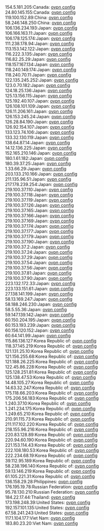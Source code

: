 154.5.181.205:Canada: [ovpn config](vpn/154_5_181_205.ovpn)  
24.80.145.155:Canada: [ovpn config](vpn/24_80_145_155.ovpn)  
119.100.152.89:China: [ovpn config](vpn/119_100_152_89.ovpn)  
58.246.148.250:China: [ovpn config](vpn/58_246_148_250.ovpn)  
106.136.234.193:Japan: [ovpn config](vpn/106_136_234_193.ovpn)  
106.166.163.11:Japan: [ovpn config](vpn/106_166_163_11.ovpn)  
106.178.125.174:Japan: [ovpn config](vpn/106_178_125_174.ovpn)  
111.238.178.94:Japan: [ovpn config](vpn/111_238_178_94.ovpn)  
113.153.142.122:Japan: [ovpn config](vpn/113_153_142_122.ovpn)  
116.222.3.135:Japan: [ovpn config](vpn/116_222_3_135.ovpn)  
116.82.25.29:Japan: [ovpn config](vpn/116_82_25_29.ovpn)  
118.157.167.134:Japan: [ovpn config](vpn/118_157_167_134.ovpn)  
118.240.149.174:Japan: [ovpn config](vpn/118_240_149_174.ovpn)  
118.240.70.11:Japan: [ovpn config](vpn/118_240_70_11.ovpn)  
122.135.245.252:Japan: [ovpn config](vpn/122_135_245_252.ovpn)  
123.0.70.182:Japan: [ovpn config](vpn/123_0_70_182.ovpn)  
124.18.25.136:Japan: [ovpn config](vpn/124_18_25_136.ovpn)  
125.13.156.115:Japan: [ovpn config](vpn/125_13_156_115.ovpn)  
125.192.40.107:Japan: [ovpn config](vpn/125_192_40_107.ovpn)  
126.108.101.109:Japan: [ovpn config](vpn/126_108_101_109.ovpn)  
126.11.206.161:Japan: [ovpn config](vpn/126_11_206_161.ovpn)  
126.153.245.24:Japan: [ovpn config](vpn/126_153_245_24.ovpn)  
126.28.84.190:Japan: [ovpn config](vpn/126_28_84_190.ovpn)  
126.92.154.107:Japan: [ovpn config](vpn/126_92_154_107.ovpn)  
133.123.74.106:Japan: [ovpn config](vpn/133_123_74_106.ovpn)  
133.32.130.119:Japan: [ovpn config](vpn/133_32_130_119.ovpn)  
138.64.87.14:Japan: [ovpn config](vpn/138_64_87_14.ovpn)  
14.12.136.225:Japan: [ovpn config](vpn/14_12_136_225.ovpn)  
152.165.210.146:Japan: [ovpn config](vpn/152_165_210_146.ovpn)  
180.1.61.182:Japan: [ovpn config](vpn/180_1_61_182.ovpn)  
180.39.37.25:Japan: [ovpn config](vpn/180_39_37_25.ovpn)  
1.33.66.29:Japan: [ovpn config](vpn/1_33_66_29.ovpn)  
203.133.210.166:Japan: [ovpn config](vpn/203_133_210_166.ovpn)  
211.135.96.51:Japan: [ovpn config](vpn/211_135_96_51.ovpn)  
217.178.239.254:Japan: [ovpn config](vpn/217_178_239_254.ovpn)  
219.100.37.110:Japan: [ovpn config](vpn/219_100_37_110.ovpn)  
219.100.37.118:Japan: [ovpn config](vpn/219_100_37_118.ovpn)  
219.100.37.119:Japan: [ovpn config](vpn/219_100_37_119.ovpn)  
219.100.37.126:Japan: [ovpn config](vpn/219_100_37_126.ovpn)  
219.100.37.165:Japan: [ovpn config](vpn/219_100_37_165.ovpn)  
219.100.37.166:Japan: [ovpn config](vpn/219_100_37_166.ovpn)  
219.100.37.169:Japan: [ovpn config](vpn/219_100_37_169.ovpn)  
219.100.37.174:Japan: [ovpn config](vpn/219_100_37_174.ovpn)  
219.100.37.177:Japan: [ovpn config](vpn/219_100_37_177.ovpn)  
219.100.37.179:Japan: [ovpn config](vpn/219_100_37_179.ovpn)  
219.100.37.190:Japan: [ovpn config](vpn/219_100_37_190.ovpn)  
219.100.37.2:Japan: [ovpn config](vpn/219_100_37_2.ovpn)  
219.100.37.24:Japan: [ovpn config](vpn/219_100_37_24.ovpn)  
219.100.37.29:Japan: [ovpn config](vpn/219_100_37_29.ovpn)  
219.100.37.54:Japan: [ovpn config](vpn/219_100_37_54.ovpn)  
219.100.37.56:Japan: [ovpn config](vpn/219_100_37_56.ovpn)  
219.100.37.81:Japan: [ovpn config](vpn/219_100_37_81.ovpn)  
219.100.37.90:Japan: [ovpn config](vpn/219_100_37_90.ovpn)  
223.132.172.33:Japan: [ovpn config](vpn/223_132_172_33.ovpn)  
223.133.151.61:Japan: [ovpn config](vpn/223_133_151_61.ovpn)  
27.138.141.199:Japan: [ovpn config](vpn/27_138_141_199.ovpn)  
58.13.169.247:Japan: [ovpn config](vpn/58_13_169_247.ovpn)  
58.188.246.230:Japan: [ovpn config](vpn/58_188_246_230.ovpn)  
58.5.55.36:Japan: [ovpn config](vpn/58_5_55_36.ovpn)  
59.147.139.142:Japan: [ovpn config](vpn/59_147_139_142.ovpn)  
60.150.204.195:Japan: [ovpn config](vpn/60_150_204_195.ovpn)  
60.153.193.239:Japan: [ovpn config](vpn/60_153_193_239.ovpn)  
60.156.120.152:Japan: [ovpn config](vpn/60_156_120_152.ovpn)  
60.64.141.99:Japan: [ovpn config](vpn/60_64_141_99.ovpn)  
115.86.136.127:Korea Republic of: [ovpn config](vpn/115_86_136_127.ovpn)  
118.37.145.219:Korea Republic of: [ovpn config](vpn/118_37_145_219.ovpn)  
121.131.25.10:Korea Republic of: [ovpn config](vpn/121_131_25_10.ovpn)  
121.156.255.68:Korea Republic of: [ovpn config](vpn/121_156_255_68.ovpn)  
121.188.26.225:Korea Republic of: [ovpn config](vpn/121_188_26_225.ovpn)  
122.45.86.228:Korea Republic of: [ovpn config](vpn/122_45_86_228.ovpn)  
125.128.251.81:Korea Republic of: [ovpn config](vpn/125_128_251_81.ovpn)  
125.138.47.53:Korea Republic of: [ovpn config](vpn/125_138_47_53.ovpn)  
14.48.105.27:Korea Republic of: [ovpn config](vpn/14_48_105_27.ovpn)  
14.63.32.247:Korea Republic of: [ovpn config](vpn/14_63_32_247.ovpn)  
175.118.66.203:Korea Republic of: [ovpn config](vpn/175_118_66_203.ovpn)  
175.206.56.183:Korea Republic of: [ovpn config](vpn/175_206_56_183.ovpn)  
1.240.37.10:Korea Republic of: [ovpn config](vpn/1_240_37_10.ovpn)  
1.241.234.175:Korea Republic of: [ovpn config](vpn/1_241_234_175.ovpn)  
1.249.65.210:Korea Republic of: [ovpn config](vpn/1_249_65_210.ovpn)  
210.91.115.73:Korea Republic of: [ovpn config](vpn/210_91_115_73.ovpn)  
211.117.102.220:Korea Republic of: [ovpn config](vpn/211_117_102_220.ovpn)  
218.155.96.216:Korea Republic of: [ovpn config](vpn/218_155_96_216.ovpn)  
220.83.128.89:Korea Republic of: [ovpn config](vpn/220_83_128_89.ovpn)  
220.94.60.190:Korea Republic of: [ovpn config](vpn/220_94_60_190.ovpn)  
221.153.114.43:Korea Republic of: [ovpn config](vpn/221_153_114_43.ovpn)  
222.108.180.53:Korea Republic of: [ovpn config](vpn/222_108_180_53.ovpn)  
222.234.68.19:Korea Republic of: [ovpn config](vpn/222_234_68_19.ovpn)  
39.112.95.189:Korea Republic of: [ovpn config](vpn/39_112_95_189.ovpn)  
58.238.196.140:Korea Republic of: [ovpn config](vpn/58_238_196_140.ovpn)  
59.13.146.219:Korea Republic of: [ovpn config](vpn/59_13_146_219.ovpn)  
61.105.221.31:Korea Republic of: [ovpn config](vpn/61_105_221_31.ovpn)  
136.158.29.28:Philippines: [ovpn config](vpn/136_158_29_28.ovpn)  
176.195.19.78:Russian Federation: [ovpn config](vpn/176_195_19_78.ovpn)  
95.78.130.210:Russian Federation: [ovpn config](vpn/95_78_130_210.ovpn)  
184.22.17.44:Thailand: [ovpn config](vpn/184_22_17_44.ovpn)  
173.198.248.39:United States: [ovpn config](vpn/173_198_248_39.ovpn)  
192.157.101.135:United States: [ovpn config](vpn/192_157_101_135.ovpn)  
67.58.241.243:United States: [ovpn config](vpn/67_58_241_243.ovpn)  
117.1.104.177:Viet Nam: [ovpn config](vpn/117_1_104_177.ovpn)  
183.80.23.20:Viet Nam: [ovpn config](vpn/183_80_23_20.ovpn)  

